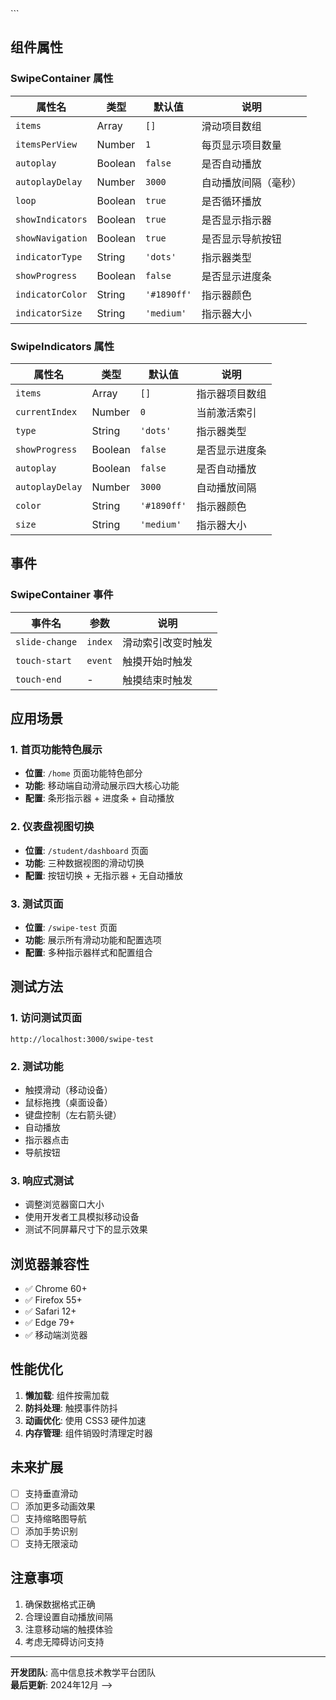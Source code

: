 <!-- # 滑动功能实现说明

## 概述

本项目实现了完整的页面滑动功能，支持触摸滑动、鼠标拖拽、键盘控制等多种交互方式。滑动功能已集成到首页和仪表盘页面中。

## 功能特性

### 🎯 核心功能
- ✅ 触摸滑动支持（移动端）
- ✅ 鼠标拖拽支持（桌面端）
- ✅ 键盘左右箭头键控制
- ✅ 自动播放功能
- ✅ 循环播放
- ✅ 多种指示器样式
- ✅ 进度条显示
- ✅ 响应式设计

### 🎨 指示器样式
- **点状指示器** (`dots`): 经典圆点样式
- **条形指示器** (`bars`): 横向条形样式
- **数字指示器** (`numbers`): 数字序号样式
- **缩略图指示器** (`thumbnails`): 缩略图样式

### 📱 响应式支持
- 桌面端：显示网格布局
- 移动端：自动切换为滑动布局
- 平板端：自适应显示

## 组件结构

```
frontend/src/components/
├── SwipeContainer.vue      # 主滑动容器组件
└── SwipeIndicators.vue    # 滑动指示器组件

frontend/src/components/dashboard/
├── OverviewView.vue       # 概览视图
├── DetailedView.vue       # 详细视图
└── ProgressView.vue       # 进度视图
```

## 使用方法

### 基础用法

```vue
<template>
  <SwipeContainer
    :items="items"
    :items-per-view="1"
    :autoplay="true"
    :autoplay-delay="3000"
    :show-indicators="true"
    :show-navigation="true"
    :loop="true"
    @slide-change="onSlideChange"
  >
    <template #default="{ item }">
      <div class="slide-content">
        {{ item.content }}
      </div>
    </template>
  </SwipeContainer>
</template>
```

### 高级配置

```vue
<template>
  <SwipeContainer
    :items="items"
    :items-per-view="3"
    :autoplay="true"
    :autoplay-delay="4000"
    :show-indicators="true"
    :show-navigation="true"
    :loop="true"
    :indicator-type="'bars'"
    :show-progress="true"
    :indicator-color="'#667eea'"
    :indicator-size="'medium'"
    @slide-change="onSlideChange"
  >
    <!-- 内容模板 -->
  </SwipeContainer>
</template>
```

## 组件属性

### SwipeContainer 属性

| 属性名 | 类型 | 默认值 | 说明 |
|--------|------|--------|------|
| `items` | Array | `[]` | 滑动项目数组 |
| `itemsPerView` | Number | `1` | 每页显示项目数量 |
| `autoplay` | Boolean | `false` | 是否自动播放 |
| `autoplayDelay` | Number | `3000` | 自动播放间隔（毫秒） |
| `loop` | Boolean | `true` | 是否循环播放 |
| `showIndicators` | Boolean | `true` | 是否显示指示器 |
| `showNavigation` | Boolean | `true` | 是否显示导航按钮 |
| `indicatorType` | String | `'dots'` | 指示器类型 |
| `showProgress` | Boolean | `false` | 是否显示进度条 |
| `indicatorColor` | String | `'#1890ff'` | 指示器颜色 |
| `indicatorSize` | String | `'medium'` | 指示器大小 |

### SwipeIndicators 属性

| 属性名 | 类型 | 默认值 | 说明 |
|--------|------|--------|------|
| `items` | Array | `[]` | 指示器项目数组 |
| `currentIndex` | Number | `0` | 当前激活索引 |
| `type` | String | `'dots'` | 指示器类型 |
| `showProgress` | Boolean | `false` | 是否显示进度条 |
| `autoplay` | Boolean | `false` | 是否自动播放 |
| `autoplayDelay` | Number | `3000` | 自动播放间隔 |
| `color` | String | `'#1890ff'` | 指示器颜色 |
| `size` | String | `'medium'` | 指示器大小 |

## 事件

### SwipeContainer 事件

| 事件名 | 参数 | 说明 |
|--------|------|------|
| `slide-change` | `index` | 滑动索引改变时触发 |
| `touch-start` | `event` | 触摸开始时触发 |
| `touch-end` | - | 触摸结束时触发 |

## 应用场景

### 1. 首页功能特色展示
- **位置**: `/home` 页面功能特色部分
- **功能**: 移动端自动滑动展示四大核心功能
- **配置**: 条形指示器 + 进度条 + 自动播放

### 2. 仪表盘视图切换
- **位置**: `/student/dashboard` 页面
- **功能**: 三种数据视图的滑动切换
- **配置**: 按钮切换 + 无指示器 + 无自动播放

### 3. 测试页面
- **位置**: `/swipe-test` 页面
- **功能**: 展示所有滑动功能和配置选项
- **配置**: 多种指示器样式和配置组合

## 测试方法

### 1. 访问测试页面
```
http://localhost:3000/swipe-test
```

### 2. 测试功能
- 触摸滑动（移动设备）
- 鼠标拖拽（桌面设备）
- 键盘控制（左右箭头键）
- 自动播放
- 指示器点击
- 导航按钮

### 3. 响应式测试
- 调整浏览器窗口大小
- 使用开发者工具模拟移动设备
- 测试不同屏幕尺寸下的显示效果

## 浏览器兼容性

- ✅ Chrome 60+
- ✅ Firefox 55+
- ✅ Safari 12+
- ✅ Edge 79+
- ✅ 移动端浏览器

## 性能优化

1. **懒加载**: 组件按需加载
2. **防抖处理**: 触摸事件防抖
3. **动画优化**: 使用 CSS3 硬件加速
4. **内存管理**: 组件销毁时清理定时器

## 未来扩展

- [ ] 支持垂直滑动
- [ ] 添加更多动画效果
- [ ] 支持缩略图导航
- [ ] 添加手势识别
- [ ] 支持无限滚动

## 注意事项

1. 确保数据格式正确
2. 合理设置自动播放间隔
3. 注意移动端的触摸体验
4. 考虑无障碍访问支持

---

**开发团队**: 高中信息技术教学平台团队  
**最后更新**: 2024年12月 -->

